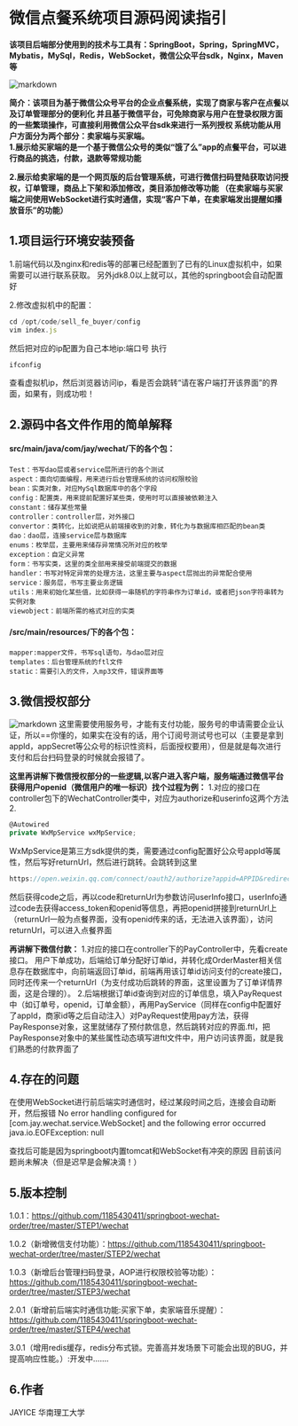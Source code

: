 # 微信点餐系统项目源码阅读指引

**该项目后端部分使用到的技术与工具有：SpringBoot，Spring，SpringMVC，Mybatis，MySql，Redis，WebSocket，微信公众平台sdk，Nginx，Maven等**

![markdown](https://imgconvert.csdnimg.cn/aHR0cDovL2ltZy1ibG9nLmNzZG5pbWcuY24vMjAxOTA1MjExNDIzMjQxNzMuanBlZw?x-oss-process=image/format,png "markdown")

**简介：该项目为基于微信公众号平台的企业点餐系统，实现了商家与客户在点餐以及订单管理部分的便利化
并且基于微信平台，可免除商家与用户在登录权限方面的一些繁琐操作，可直接利用微信公众平台sdk来进行一系列授权
系统功能从用户方面分为两个部分：卖家端与买家端。  
1.展示给买家端的是一个基于微信公众号的类似“饿了么”app的点餐平台，可以进行商品的挑选，付款，退款等常规功能**

**2.展示给卖家端的是一个网页版的后台管理系统，可进行微信扫码登陆获取访问授权，订单管理，商品上下架和添加修改，类目添加修改等功能
（在卖家端与买家端之间使用WebSocket进行实时通信，实现“客户下单，在卖家端发出提醒如播放音乐”的功能）**

## 1.项目运行环境安装预备
1.前端代码以及nginx和redis等的部署已经配置到了已有的Linux虚拟机中，如果需要可以进行联系获取。
另外jdk8.0以上就可以，其他的springboot会自动配置好

2.修改虚拟机中的配置：
```javascript
cd /opt/code/sell_fe_buyer/config
vim index.js
```
然后把对应的ip配置为自己本地ip:端口号
执行
```javascript
ifconfig
```
查看虚拟机ip，然后浏览器访问ip，看是否会跳转“请在客户端打开该界面”的界面，如果有，则成功啦！

## 2.源码中各文件作用的简单解释
#### src/main/java/com/jay/wechat/下的各个包：
	Test：书写dao层或者service层所进行的各个测试
	aspect：面向切面编程，用来进行后台管理系统的访问权限校验
	bean：实类对象，对应MySql数据库中的各个字段
	config：配置类，用来提前配置好某些类，使用时可以直接被依赖注入
	constant：储存某些常量
	controller：controller层，对外接口
	convertor：类转化，比如说把从前端接收到的对象，转化为与数据库相匹配的bean类
	dao：dao层，连接service层与数据库
	enums：枚举层，主要用来储存异常情况所对应的枚举
	exception：自定义异常
	form：书写实类，这里的类全部用来接受前端提交的数据
	handler：书写对特定异常的处理方法，这里主要与aspect层抛出的异常配合使用
	service：服务层，书写主要业务逻辑
	utils：用来初始化某些值，比如获得一串随机的字符串作为订单id，或者把json字符串转为实例对象
	viewobject：前端所需的格式对应的实类
#### /src/main/resources/下的各个包：
	mapper:mapper文件，书写sql语句，与dao层对应
	templates：后台管理系统的ftl文件
	static：需要引入的文件，入mp3文件，错误界面等

## 3.微信授权部分
![markdown](https://imgconvert.csdnimg.cn/aHR0cHM6Ly90aW1nc2EuYmFpZHUuY29tL3RpbWc_aW1hZ2UmcXVhbGl0eT04MCZzaXplPWI5OTk5XzEwMDAwJnNlYz0xNTc0MzQyNDk2ODMzJmRpPTJmNDQyNWFlMmM1MzFkOTYxNmUwZTJiYzg1YTExNWE5JmltZ3R5cGU9MCZzcmM9aHR0cCUzQSUyRiUyRmltYWdlLmJpYW9iYWlqdS5jb20lMkZ1cGxvYWRzJTJGMjAxODA4MDIlMkYwMyUyRjE1MzMxNTI5MTUtc2hwYmFja2VYRS5qcGc?x-oss-process=image/format,png)
这里需要使用服务号，才能有支付功能，服务号的申请需要企业认证，所以==你懂的，如果实在没有的话，用个订阅号测试号也可以（主要是拿到appId，appSecret等公众号的标识性资料，后面授权要用），但是就是每次进行支付和后台扫码登录的时候就会报错了。

**这里再讲解下微信授权部分的一些逻辑,以客户进入客户端，服务端通过微信平台获得用户openid（微信用户的唯一标识）找个过程为例：**
1.对应的接口在controller包下的WechatController类中，对应为authorize和userinfo这两个方法
2.
```javascript
@Autowired
private WxMpService wxMpService;
```
WxMpService是第三方sdk提供的类，需要通过config配置好公众号appId等属性，然后写好returnUrl，然后进行跳转。会跳转到这里
```javascript
https://open.weixin.qq.com/connect/oauth2/authorize?appid=APPID&redirect_uri=REDIRECT_URI&response_type=code&scope=SCOPE&state=STATE#wechat_redirect
```
然后获得code之后，再以code和returnUrl为参数访问userInfo接口，userInfo通过code去获得access_token和openid等信息，再把openid拼接到returnUrl上（returnUrl一般为点餐界面，没有openid传来的话，无法进入该界面），访问returnUrl，可以进入点餐界面

**再讲解下微信付款：**
1.对应的接口在controller下的PayController中，先看create接口。   用户下单成功，后端给订单分配好订单id，并转化成OrderMaster相关信息存在数据库中，向前端返回订单id，前端再用该订单id访问支付的create接口，同时还传来一个returnUrl（为支付成功后跳转的界面，这里设置为了订单详情界面，这是合理的）。
2.后端根据订单id查询到对应的订单信息，填入PayRequest中（如订单号，openid，订单金额），再用PayService（同样在config中配置好了appId，商家id等之后自动注入）对PayRequest使用pay方法，获得PayResponse对象，这里就储存了预付款信息，然后跳转对应的界面.ftl，把PayResponse对象中的某些属性动态填写进ftl文件中，用户访问该界面，就是我们熟悉的付款界面了


## 4.存在的问题
在使用WebSocket进行前后端实时通信时，经过某段时间之后，连接会自动断开，然后报错
No error handling configured for [com.jay.wechat.service.WebSocket] and the following error occurred
java.io.EOFException: null

查找后可能是因为springboot内置tomcat和WebSocket有冲突的原因
目前该问题尚未解决（但是迟早是会解决滴！）

## 5.版本控制
1.0.1：<https://github.com/1185430411/springboot-wechat-order/tree/master/STEP1/wechat>

1.0.2（新增微信支付功能）：<https://github.com/1185430411/springboot-wechat-order/tree/master/STEP2/wechat>

1.0.3（新增后台管理扫码登录，AOP进行权限校验等功能）：<https://github.com/1185430411/springboot-wechat-order/tree/master/STEP3/wechat>

2.0.1（新增前后端实时通信功能:买家下单，卖家端音乐提醒）：<https://github.com/1185430411/springboot-wechat-order/tree/master/STEP4/wechat>

3.0.1（增用redis缓存，redis分布式锁。完善高并发场景下可能会出现的BUG，并提高响应性能。）:开发中.......

## 6.作者
JAYICE 华南理工大学
